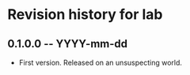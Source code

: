 # Revision history for lab

## 0.1.0.0 -- YYYY-mm-dd

* First version. Released on an unsuspecting world.
